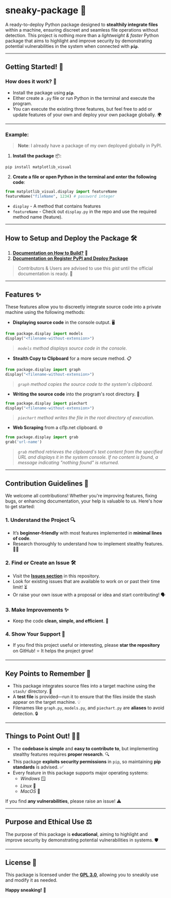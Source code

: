 # sneaky-package 🥸  
A ready-to-deploy Python package designed to **stealthily integrate files** within a machine, ensuring discreet and seamless file operations without detection. This project is nothing more than a *lightweight & faster* Python package that aims to highlight and improve security by demonstrating potential vulnerabilities in the system when connected with **`pip`**.

---

## Getting Started! 🚀

### How does it work? 🤔  
- Install the package using **`pip`**.
- Either create a `.py` file or run Python in the terminal and execute the program.
- You can execute the existing three features, but feel free to add or update features of your own and deploy your own package globally. 🌍

---

### Example:  

> **Note**: I already have a package of my own deployed globally in PyPI.  

1. **Install the package** 📦:  
```bash  
pip install matplotlib_visual  
```

2. **Create a file or open Python in the terminal and enter the following code**:  
```python  
from matplotlib_visual.display import featureName  
featureName("fileName", 1234) # password integer  
```  

- `display` - A method that contains features  
- `featureName` - Check out `display.py` in the repo and use the required method name (feature).

---

## How to Setup and Deploy the Package 🛠️

1. [**Documentation on How to Build?**](https://gist.github.com/this-is-yaash/c6d1dceee10d17851b79d3781a078c51) 📄  
2. [**Documentation on Register PyPI and Deploy Package**](https://gist.github.com/this-is-yaash/12c00a4c9cff94bf12a0e753b4eed075)  

> Contributors & Users are advised to use this *gist* until the official documentation is ready. 📝

---

## Features ✨

These features allow you to discreetly integrate source code into a private machine using the following methods:

- **Displaying source code** in the console output. 🖥️  
```python  
from package.display import models  
display("<filename-without-extension>")  
```
> *`models` method displays source code in the console.*  

- **Stealth Copy to Clipboard** for a more secure method. 📋  
```python  
from package.display import graph  
display("<filename-without-extension>")  
```
> *`graph` method copies the source code to the system's clipboard.*  

- **Writing the source code** into the program's root directory. 📝  
```python  
from package.display import piechart  
display("<filename-without-extension>")  
```
> *`piechart` method writes the file in the root directory of execution.*  

- **Web Scraping** from a cl1p.net clipboard. 🌐  
```python  
from package.display import grab  
grab('url-name')  
```
> *`grab` method retrieves the clipboard's text content from the specified URL and displays it in the system console. If no content is found, a message indicating "nothing found" is returned.*  

---

## Contribution Guidelines 🙌

We welcome all contributions! Whether you're improving features, fixing bugs, or enhancing documentation, your help is valuable to us. Here's how to get started:

### 1. Understand the Project 🔍
- It’s **beginner-friendly** with most features implemented in **minimal lines of code**.  
- Research thoroughly to understand how to implement stealthy features. 🕵️‍♀️

### 2. Find or Create an Issue 🛠️
- Visit the [**Issues section**](https://github.com/AmateursLeague/sneaky-package/issues) in this repository.  
- Look for existing issues that are available to work on or past their time limit! ⏳  
- Or raise your own issue with a proposal or idea and start contributing! 🗣️

### 3. Make Improvements ✨
- Keep the code **clean, simple, and efficient**. 🧹

### 4. Show Your Support 🌟
- If you find this project useful or interesting, please **star the repository** on GitHub! ⭐ It helps the project grow!

---

## Key Points to Remember 📌
- This package integrates source files into a target machine using the `stash/` directory. 📁  
- A **test file** is provided—run it to ensure that the files inside the stash appear on the target machine. 💡  
- Filenames like `graph.py`, `models.py`, and `piechart.py` are **aliases** to avoid detection. 🔒  


---

## Things to Point Out! 🕵️‍♂️
- The **codebase is simple** and **easy to contribute to**, but implementing stealthy features requires **proper research**. 🔍  
- This package **exploits security permissions** in `pip`, so maintaining **pip standards** is advised. ✅  
- Every feature in this package supports major operating systems:  
  - *Windows* 🪟  
  - *Linux* 🐧  
  - *MacOS* 🍏  

If you find **any vulnerabilities**, please raise an issue! ⚠️

---

## Purpose and Ethical Use ⚖️
The purpose of this package is **educational**, aiming to highlight and improve security by demonstrating potential vulnerabilities in systems. 🛡️

---

## License 📜

This package is licensed under the [**GPL 3.0**](https://www.gnu.org/licenses/gpl-3.0.en.html), allowing you to sneakily use and modify it as needed.

**Happy sneaking!** 🤫
